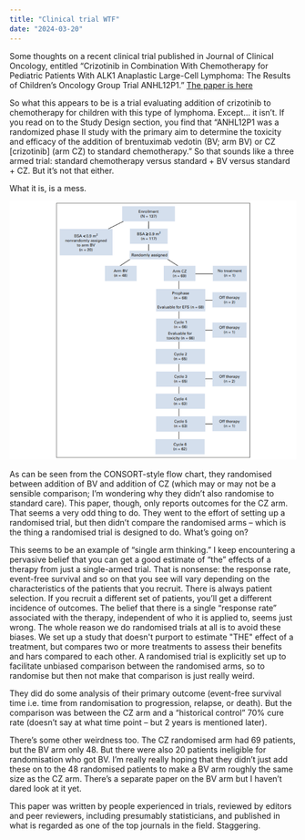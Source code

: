 ```yaml
---
title: "Clinical trial WTF"
date: "2024-03-20"
---
```

Some thoughts on a  recent clinical trial published in Journal of Clinical Oncology, entitled “Crizotinib in Combination With Chemotherapy for Pediatric Patients With ALK1 Anaplastic Large-Cell Lymphoma: The Results of Children’s Oncology Group Trial ANHL12P1.”
[The paper is here](https://ascopubs.org/doi/full/10.1200/JCO.22.00272)

So what this appears to be is a trial evaluating addition of crizotinib to chemotherapy for children with this type of lymphoma. Except… it isn’t.
If you read on to the Study Design section, you find that “ANHL12P1 was a randomized phase II study with the primary aim to determine the toxicity and efficacy of the addition of brentuximab vedotin (BV; arm BV) or CZ [crizotinib] (arm CZ) to standard chemotherapy.” So that sounds like a three armed trial: standard chemotherapy versus standard + BV versus standard + CZ. But it’s not that either. 

What it is, is a mess.

![lowe_CONSORT.png](/images/lowe_CONSORT.png)

As can be seen from the CONSORT-style flow chart, they randomised between addition of BV and addition of CZ (which may or may not be a sensible comparison; I’m wondering why they didn’t also randomise to standard care). This paper, though, only reports outcomes for the CZ arm.  That seems a very odd thing to do. They went to the effort of setting up a randomised trial, but then didn’t compare the randomised arms – which is the thing a randomised trial is designed to do. What’s going on?

This seems to be an example of “single arm thinking.”  I keep encountering a pervasive belief that you can get a good estimate of “the” effects of a therapy from just a single-armed trial. That is nonsense: the response rate, event-free survival and so on that you see will vary depending on the characteristics of the patients that you recruit.  There is always patient selection. If you recruit a different set of patients, you’ll get a different incidence of outcomes.  The belief that there is a single “response rate” associated with the therapy, independent of who it is applied to, seems just wrong. The whole reason we do randomised trials at all is to avoid these biases. We set up a study that doesn't purport to estimate "THE" effect of a treatment, but compares two or more treatments to assess their benefits and hars compared to each other. A randomised trial is explicitly set up to facilitate unbiased comparison between the randomised arms, so to randomise but then not make that comparison is just really weird.

They did do some analysis of their primary outcome (event-free survival time i.e. time from randomisation to progression, relapse, or death). But the comparison was between the CZ arm and a “historical control” 70% cure rate (doesn’t say at what time point – but 2 years is mentioned later). 

There’s some other weirdness too. The CZ randomised arm had 69 patients, but the BV arm only 48. But there were also 20 patients ineligible for randomisation who got BV. I’m really really hoping that they didn’t just add these on to the 48 randomised patients to make a BV arm roughly the same size as the CZ arm. There’s a separate paper on the BV arm but I haven’t dared look at it yet.

This paper was written by people experienced in trials, reviewed by editors and peer reviewers, including presumably statisticians, and published in what is regarded as one of the top journals in the field. Staggering.
